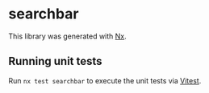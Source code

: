 # searchbar

This library was generated with [Nx](https://nx.dev).

## Running unit tests

Run `nx test searchbar` to execute the unit tests via [Vitest](https://vitest.dev/).
